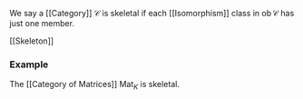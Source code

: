 We say a [[Category]] $\mathcal{C}$ is skeletal 
if each [[Isomorphism]] class in $\operatorname{ob}\mathcal{C}$ has just one member.

[[Skeleton]]

### Example
The [[Category of Matrices]] $\mathrm{Mat}_{K}$ is skeletal.


